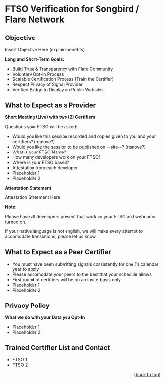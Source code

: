 # FTSO Verification for Songbird / Flare Network

## Objective

Insert Objective Here (explain benefits)

**Long and Short-Term Goals:**

* Build Trust & Transparency with Flare Community
* Voluntary Opt-in Process
* Scalable Certification Process (Train the Certifier)
* Respect Privacy of Signal Provider
* Verified Badge to Display on Public Websites

## What to Expect as a Provider

**Short Meeting (Live) with two (2) Certifiers**

Questions your FTSO will be asked:
* Would you like this session recorded and copies given to you and your certifiers? (remove?)
* Would you like the session to be published on --site--? (remove?)
* What is your FTSO Name?
* How many developers work on your FTSO?
* Where is your FTSO based?
* Attestation from each developer
* Placeholder 1
* Placeholder 2

**Attestation Statement**

Attestation Statement Here

**Note:**

Please have all developers present that work on your FTSO and webcams turned on. 

If your native language is not english, we will make every attempt to accomodate translations; please let us know.

## What to Expect as a Peer Certifier

* You must have been submitting signals consistently for one (1) calendar year to apply
* Please accomodate your peers to the best that your schedule allows
* First round of certifiers will be on an invite-basis only
* Placeholder 1
* Placeholder 2

## Privacy Policy

**What we do with your Data you Opt-In**

* Placeholder 1
* Placeholder 2

## Trained Certifier List and Contact

* FTSO 1
* FTSO 2

<p align="right">(<a href="#readme-top">back to top</a>)</p>